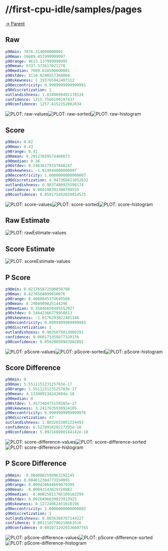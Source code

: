 
# //first-cpu-idle/samples/pages

[→ Parent](../..)


## Raw


```yaml
p90min: 7076.314000000001
p90max: 16689.451999999997
p90range: 9613.137999999995
p90mean: 9337.572617021278
p90median: 7699.638500000001
p90stdev: 3110.0298557368064
p90skewness: 1.193765942407312
p90eccentricity: 0.9999999999999991
p90discretization: 1
outlandishness: 1.0349699491178534
confidence: 1315.7560199197437
p90confidence: 1257.4152352002034

```

![PLOT: raw-values](./raw/values.svg)![PLOT: raw-sorted](./raw/sorted.svg)![PLOT: raw-histogram](./raw/histogram.svg)
## Score


```yaml
p90min: 0.02
p90max: 0.43
p90range: 0.41
p90mean: 0.29127659574468073
p90median: 0.36
p90stdev: 0.14636179337048247
p90skewness: -1.014844808880997
p90eccentricity: 1.0000000000000007
p90discretization: 4.947368421052632
outlandishness: 0.9837480925598174
confidence: 0.060198391380799555
p90confidence: 0.059175492639014525

```

![PLOT: score-values](./score/values.svg)![PLOT: score-sorted](./score/sorted.svg)![PLOT: score-histogram](./score/histogram.svg)
## Raw Estimate

![PLOT: rawEstimate-values](./rawEstimate/values.svg)
## Score Estimate

![PLOT: scoreEstimate-values](./scoreEstimate/values.svg)
## P Score


```yaml
p90min: 0.021765872500050798
p90max: 0.4278504099650076
p90range: 0.4060845374649568
p90mean: 0.2908909825144296
p90median: 0.35846650405552927
p90stdev: 0.14642366779958813
p90skewness: -1.0176293822481346
p90eccentricity: 0.9999999999999991
p90discretization: 1
outlandishness: 0.9835875013860291
confidence: 0.060171358877320176
p90confidence: 0.05920050907082892

```

![PLOT: pScore-values](./pScore/values.svg)![PLOT: pScore-sorted](./pScore/sorted.svg)![PLOT: pScore-histogram](./pScore/histogram.svg)
## Score Difference


```yaml
p90min: 0
p90max: 5.551115123125783e-17
p90range: 5.551115123125783e-17
p90mean: 4.133809134242604e-18
p90median: 0
p90stdev: 1.457340475159285e-17
p90skewness: 3.2417635938924185
p90eccentricity: 0.9999999999999976
p90discretization: 47
outlandishness: 1.8032653061224493
confidence: 6.527991429217295e-18
p90confidence: 5.892168890144142e-18

```

![PLOT: score-difference-values](./score-difference/values.svg)![PLOT: score-difference-sorted](./score-difference/sorted.svg)![PLOT: score-difference-histogram](./score-difference/histogram.svg)
## P Score Difference


```yaml
p90min: -0.0048082598963292145
p90max: 0.004612384773550091
p90range: 0.009420644669879305
p90mean: -0.00043143629720882
p90median: -0.00025811785109162294
p90stdev: 0.0026496839823913925
p90skewness: 0.12724062451610196
p90eccentricity: 1.0000000000000002
p90discretization: 1
outlandishness: 0.8856368767144227
confidence: 0.0011107786218663516
p90confidence: 0.0010712929336607765

```

![PLOT: pScore-difference-values](./pScore-difference/values.svg)![PLOT: pScore-difference-sorted](./pScore-difference/sorted.svg)![PLOT: pScore-difference-histogram](./pScore-difference/histogram.svg)